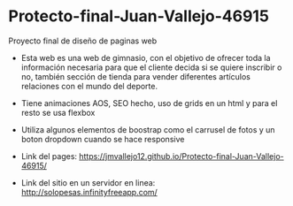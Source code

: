 # Protecto-final-Juan-Vallejo-46915

Proyecto final de diseño de paginas web
- Esta web es una web de gimnasio, con el objetivo de ofrecer toda la información necesaria para que el cliente
  decida si se quiere inscribir o no, también sección de tienda para vender diferentes artículos relaciones con el mundo
  del deporte.

- Tiene animaciones AOS, SEO hecho, uso de grids en un html y para el resto se usa flexbox
- Utiliza algunos elementos de boostrap como el carrusel de fotos y un boton dropdown cuando se hace responsive

- Link del pages: https://jmvallejo12.github.io/Protecto-final-Juan-Vallejo-46915/
- Link del sitio en un servidor en linea: http://solopesas.infinityfreeapp.com/
